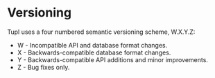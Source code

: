 Versioning
==========

Tupl uses a four numbered semantic versioning scheme, W.X.Y.Z:

* W - Incompatible API and database format changes.
* X - Backwards-compatible database format changes.
* Y - Backwards-compatible API additions and minor improvements.
* Z - Bug fixes only.

